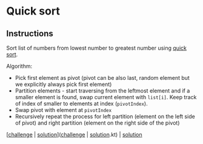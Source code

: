 # Quick sort

## Instructions

Sort list of numbers from lowest number to greatest number using
[quick sort](https://en.wikipedia.org/wiki/Quicksort).

Algorithm: 
- Pick first element as pivot (pivot can be also last, random element but we explicitly always pick first element)
- Partition elements - start traversing from the leftmost element and if a smaller element is found, swap current
  element with `list[i]`. Keep track of index of smaller to elements at index (`pivotIndex`).
- Swap pivot with element at `pivotIndex`
- Recursively repeat the process for left partition (element on the left side of pivot) and right partition (element on
  the right side of the pivot)

[[challenge](challenge) | [solution](solution.kt)]([challenge](challenge) | [solution](solution.kt).kt) | [solution](solution.kt)
